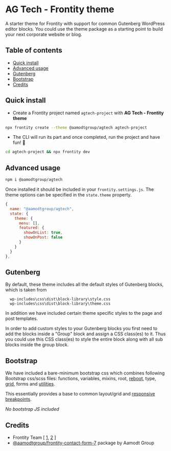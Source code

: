 # AG Tech - Frontity theme

A starter theme for Frontity with support for common Gutenberg WordPress editor blocks. You could use the theme package as a starting point to build your next corporate website or blog.

## Table of contents

<!-- toc -->

-   [Quick install](#quick-install)
-   [Advanced usage](#advanced-usage)
-   [Gutenberg](#gutenberg)
-   [Bootstrap](#bootstrap)
-   [Credits](#credits)

<!-- tocstop -->

## Quick install

-   Create a Frontity project named `agtech-project` with **AG Tech - Frontity theme**

```sh
npx frontity create --theme @aamodtgroup/agtech agtech-project
```

-   The CLI will run its part and once completed, run the project and have fun! 🎉

```sh
cd agtech-project && npx frontity dev
```

## Advanced usage

```sh
npm i @aamodtgroup/agtech
```

Once installed it should be included in your `frontity.settings.js`.
The theme options can be specified in the `state.theme` property.

```javascript
{
  name: "@aamodtgroup/agtech",
  state: {
    theme: {
      menu: [],
      featured: {
        showOnList: true,
        showOnPost: false
      }
    }
  }
},
```

## Gutenberg

By default, these theme includes all the default styles of Gutenberg blocks, which is taken from

      wp-includes\css\dist\block-library\style.css
      wp-includes\css\dist\block-library\theme.css

In addition we have included certain theme specific styles to the page and post templates.

In order to add custom styles to your Gutenberg blocks you first need to add the blocks inside a "Group" block and assign a CSS class(es) to it. Thus you could use this CSS class(es) to style the entire block along with all sub blocks inside the group block.

## Bootstrap

We have included a bare-minimum bootstrap css which combines following Bootstrap css/scss files: functions, variables, mixins, root, [reboot](https://getbootstrap.com/docs/4.0/content/reboot/), type, [grid](https://getbootstrap.com/docs/4.0/layout/grid/), forms and [utilities](https://getbootstrap.com/docs/4.0/utilities/borders/).

This essentially provides a base to common layout/grid and [responsive breakpoints](https://getbootstrap.com/docs/4.0/layout/overview/#responsive-breakpoints).

_No bootstrap JS included_

## Credits

-   Frontity Team [ [1](https://frontity.org/blog/how-to-create-a-react-theme-in-30-minutes/), [2](https://docs.frontity.org/guides/understanding-mars-theme-1) ]
-   [@aamodtgroup/frontity-contact-form-7](https://github.com/aamodtgroup/frontity-contact-form-7) package by Aamodt Group

